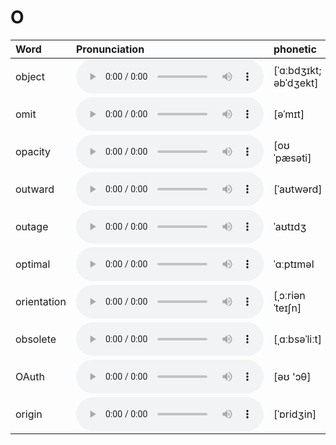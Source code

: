 
# O

| Word  | Pronunciation | phonetic |
| :-- | :-- | :-- |
| object | <audio src="/awesome-pronunciation/public/audio/object.mp3" controls="controls" controlslist="nodownload"></audio> | [ˈɑːbdʒɪkt; əbˈdʒekt] |
| omit | <audio src="/awesome-pronunciation/public/audio/omit.mp3" controls="controls" controlslist="nodownload"></audio> | [əˈmɪt] |
| opacity | <audio src="/awesome-pronunciation/public/audio/opacity.mp3" controls="controls" controlslist="nodownload"></audio> | [oʊˈpæsəti] |
| outward | <audio src="/awesome-pronunciation/public/audio/outward.mp3" controls="controls" controlslist="nodownload"></audio> | [ˈaʊtwərd] |
| outage | <audio src="/awesome-pronunciation/public/audio/outage.mp3" controls="controls" controlslist="nodownload"></audio> | ˈaʊtɪdʒ |
| optimal | <audio src="/awesome-pronunciation/public/audio/optimal.mp3" controls="controls" controlslist="nodownload"></audio> | ˈɑːptɪməl |
| orientation | <audio src="/awesome-pronunciation/public/audio/orientation.mp3" controls="controls" controlslist="nodownload"></audio> | [ˌɔːriənˈteɪʃn] |
| obsolete | <audio src="/awesome-pronunciation/public/audio/obsolete.mp3" controls="controls" controlslist="nodownload"></audio> | [ˌɑːbsəˈliːt] |
| OAuth | <audio src="/awesome-pronunciation/public/audio/OAuth.mp3" controls="controls" controlslist="nodownload"></audio> | [əʊ 'ɔθ] |
| origin | <audio src="/awesome-pronunciation/public/audio/origin.mp3" controls="controls" controlslist="nodownload"></audio> | [ˈɒridʒin] |
